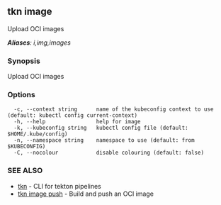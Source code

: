 ## tkn image

Upload OCI images

***Aliases**: i,img,images*

### Synopsis

Upload OCI images

### Options

```
  -c, --context string      name of the kubeconfig context to use (default: kubectl config current-context)
  -h, --help                help for image
  -k, --kubeconfig string   kubectl config file (default: $HOME/.kube/config)
  -n, --namespace string    namespace to use (default: from $KUBECONFIG)
  -C, --nocolour            disable colouring (default: false)
```

### SEE ALSO

* [tkn](tkn.md)	 - CLI for tekton pipelines
* [tkn image push](tkn_image_push.md)	 - Build and push an OCI image

